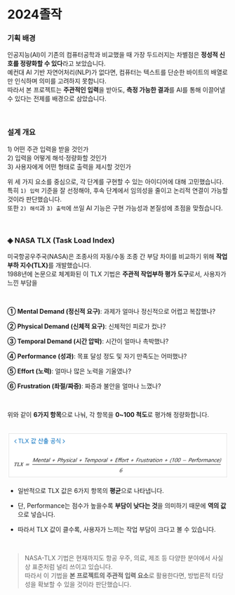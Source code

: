 # 2024졸작

### 기획 배경

인공지능(AI)이 기존의 컴퓨터공학과 비교했을 때 가장 두드러지는 차별점은 **정성적 신호를 정량화할 수 있다**라고 보았습니다. 
<br> 예컨대 AI 기반 자연어처리(NLP)가 없다면, 컴퓨터는 텍스트를 단순한 바이트의 배열로만 인식하며 의미를 고려하지 못합니다. 
<br> 따라서 본 프로젝트는 **주관적인 입력**을 받아도, **측정 가능한 결과**를 AI를 통해 이끌어낼 수 있다는 전제를 배경으로 삼았습니다.

<br>

### 설계 개요

1\) 어떤 주관 입력을 받을 것인가 <br>
2\) 입력을 어떻게 해석·정량화할 것인가 <br>
3\) 사용자에게 어떤 형태로 출력을 제시할 것인가 <br>


위 세 가지 요소를 중심으로, 각 단계를 구현할 수 있는 아이디어에 대해 고민했습니다. 
<br> 특히 `1) 입력` 기준을 잘 선정해야, 후속 단계에서 임의성을 줄이고 논리적 연결이 가능할 것이라 판단했습니다. 
<br> 또한 `2) 해석`과 `3) 출력`에 쓰일 AI 기능은 구현 가능성과 본질성에 초점을 맞췄습니다.

<br>

### ◈ NASA TLX (Task Load Index)

미국항공우주국(NASA)은 조종사의 자동/수동 조종 간 부담 차이를 비교하기 위해 <strong>작업 부하 지수(TLX)</strong>를 개발했습니다. 
<br> 1988년에 논문으로 체계화된 이 TLX 기법은 **주관적 작업부하 평가 도구**로서, 사용자가 느낀 부담을

<br>

**① Mental Demand (정신적 요구)**: 과제가 얼마나 정신적으로 어렵고 복잡했나?

**② Physical Demand (신체적 요구)**: 신체적인 피로가 컸나?

**③ Temporal Demand (시간 압박)**: 시간이 얼마나 촉박했나?

**④ Performance (성과)**: 목표 달성 정도 및 자기 만족도는 어떠했나?

**⑤ Effort (노력)**: 얼마나 많은 노력을 기울였나?

**⑥ Frustration (좌절/짜증)**: 짜증과 불안을 얼마나 느꼈나?

<br>

위와 같이 **6가지 항목**으로 나눠, 각 항목을 **0~100 척도**로 평가해 정량화합니다.

<br>

<img src="./images/tlx.png" width="720" alt="TLX 공식" />

- 일반적으로 TLX 값은 6가지 항목의 **평균**으로 나타냅니다.

- 단, Performance는 점수가 높을수록 **부담이 낮다는 것**을 의미하기 때문에 **역의 값**으로 넣습니다.

- 따라서 TLX 값이 클수록, 사용자가 느끼는 작업 부담이 크다고 볼 수 있습니다.

<br>

>NASA-TLX 기법은 현재까지도 항공 우주, 의료, 제조 등 다양한 분야에서 사실상 표준처럼 널리 쓰이고 있습니다. 
<br> 따라서 이 기법을 **본 프로젝트의 주관적 입력 요소**로 활용한다면, 방법론적 타당성을 확보할 수 있을 것이라 판단했습니다.

